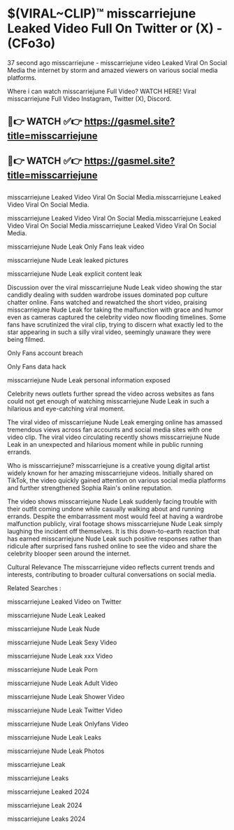 # $(VIRAL~CLIP)™ misscarriejune Leaked Video Full On Twitter or (X) -(CFo3o)
37 second ago misscarriejune - misscarriejune video Leaked Viral On Social Media the internet by storm and amazed viewers on various social media platforms.

Where i can watch misscarriejune Full Video? WATCH HERE! Viral misscarriejune Full Video Instagram, Twitter (X), Discord.

## 🔴👉 WATCH ✅👉 https://gasmel.site?title=misscarriejune
## 🔴👉 WATCH ✅👉 https://gasmel.site?title=misscarriejune
##
misscarriejune Leaked Video Viral On Social Media.misscarriejune Leaked Video Viral On Social Media.

misscarriejune Leaked Video Viral On Social Media.misscarriejune Leaked Video Viral On Social Media.misscarriejune Leaked Video Viral On Social Media.

misscarriejune Nude Leak Only Fans leak video

misscarriejune Nude Leak leaked pictures

misscarriejune Nude Leak explicit content leak

Discussion over the viral misscarriejune Nude Leak video showing the star candidly dealing with sudden wardrobe issues dominated pop culture chatter online. Fans watched and rewatched the short video, praising misscarriejune Nude Leak for taking the malfunction with grace and humor even as cameras captured the celebrity video now flooding timelines. Some fans have scrutinized the viral clip, trying to discern what exactly led to the star appearing in such a silly viral video, seemingly unaware they were being filmed.


Only Fans account breach

Only Fans data hack

misscarriejune Nude Leak personal information exposed

Celebrity news outlets further spread the video across websites as fans could not get enough of watching misscarriejune Nude Leak in such a hilarious and eye-catching viral moment.


The viral video of misscarriejune Nude Leak emerging online has amassed tremendous views across fan accounts and social media sites with one video clip. The viral video circulating recently shows misscarriejune Nude Leak in an unexpected and hilarious moment while in public running errands.


Who is misscarriejune? misscarriejune is a creative young digital artist widely known for her amazing misscarriejune videos. Initially shared on TikTok, the video quickly gained attention on various social media platforms and further strengthened Sophia Rain's online reputation.

The video shows misscarriejune Nude Leak suddenly facing trouble with their outfit coming undone while casually walking about and running errands. Despite the embarrassment most would feel at having a wardrobe malfunction publicly, viral footage shows misscarriejune Nude Leak simply laughing the incident off themselves. It is this down-to-earth reaction that has earned misscarriejune Nude Leak such positive responses rather than ridicule after surprised fans rushed online to see the video and share the celebrity blooper seen around the internet.

Cultural Relevance The misscarriejune video reflects current trends and interests, contributing to broader cultural conversations on social media.

Related Searches :

misscarriejune Leaked Video on Twitter

misscarriejune Nude Leak Leaked

misscarriejune Nude Leak Nude

misscarriejune Nude Leak Sexy Video

misscarriejune Nude Leak xxx Video

misscarriejune Nude Leak Porn

misscarriejune Nude Leak Adult Video

misscarriejune Nude Leak Shower Video

misscarriejune Nude Leak Twitter Video

misscarriejune Nude Leak Onlyfans Video

misscarriejune Nude Leak Leaks

misscarriejune Nude Leak Photos

misscarriejune Leak

misscarriejune Leaks

misscarriejune Leaked 2024

misscarriejune Leak 2024

misscarriejune Leaks 2024
